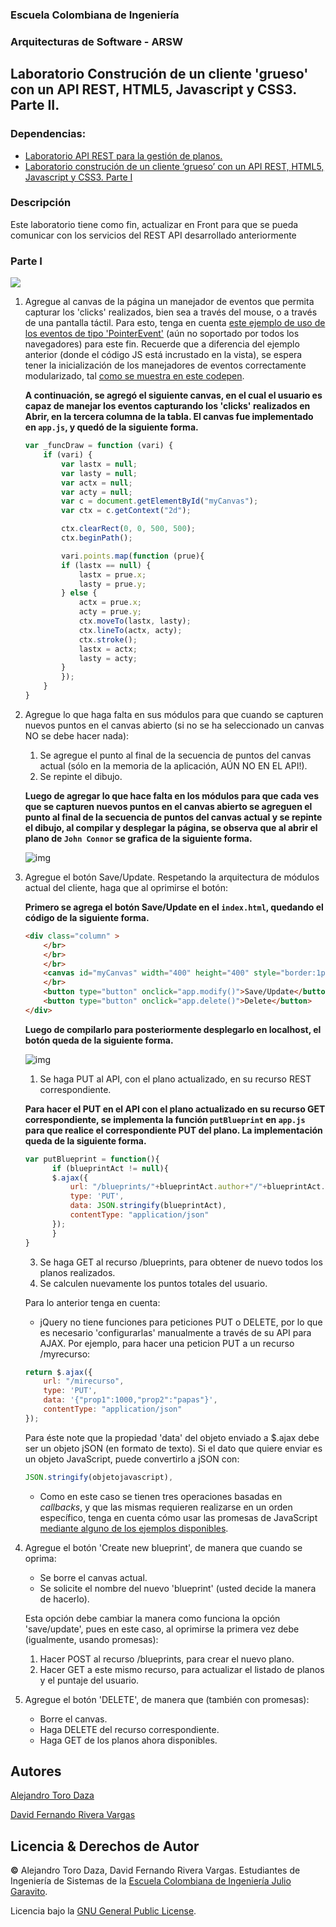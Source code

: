 
### Escuela Colombiana de Ingeniería
### Arquitecturas de Software - ARSW
## Laboratorio Construción de un cliente 'grueso' con un API REST, HTML5, Javascript y CSS3. Parte II.

### Dependencias:
* [Laboratorio API REST para la gestión de planos.](https://github.com/ARSW-ECI-beta/REST_API-JAVA-BLUEPRINTS_PART2)
* [Laboratorio construción de un cliente ‘grueso’ con un API REST, HTML5, Javascript y CSS3. Parte I](https://github.com/ARSW-ECI-beta/REST_CLIENT-HTML5_JAVASCRIPT_CSS3_GRADLE-BLUEPRINTS_PART1)

### Descripción 
Este laboratorio tiene como fin, actualizar en Front para que se pueda comunicar con los servicios del REST API desarrollado anteriormente
### Parte I

![](img/mock2.png)

1. Agregue al canvas de la página un manejador de eventos que permita capturar los 'clicks' realizados, bien sea a través del mouse, o a través de una pantalla táctil. Para esto, tenga en cuenta [este ejemplo de uso de los eventos de tipo 'PointerEvent'](https://mobiforge.com/design-development/html5-pointer-events-api-combining-touch-mouse-and-pen) (aún no soportado por todos los navegadores) para este fin. Recuerde que a diferencia del ejemplo anterior (donde el código JS está incrustado en la vista), se espera tener la inicialización de los manejadores de eventos correctamente modularizado, tal [como se muestra en este codepen](https://codepen.io/hcadavid/pen/BwWbrw).

	**A continuación, se agregó el siguiente canvas, en el cual el usuario es capaz de manejar los eventos capturando los 'clicks' realizados en Abrir, en la tercera columna de la tabla. El canvas fue implementado en ```app.js```, y quedó de la siguiente forma.**

	```javascript
	var _funcDraw = function (vari) {
		if (vari) {
		    var lastx = null;
		    var lasty = null;
		    var actx = null;
		    var acty = null;
		    var c = document.getElementById("myCanvas");
		    var ctx = c.getContext("2d");

		    ctx.clearRect(0, 0, 500, 500);
		    ctx.beginPath();

		    vari.points.map(function (prue){
			if (lastx == null) {
			    lastx = prue.x;
			    lasty = prue.y;
			} else {
			    actx = prue.x;
			    acty = prue.y;
			    ctx.moveTo(lastx, lasty);
			    ctx.lineTo(actx, acty);
			    ctx.stroke();
			    lastx = actx;
			    lasty = acty;
			}
		    });
		}
	}
	```

2. Agregue lo que haga falta en sus módulos para que cuando se capturen nuevos puntos en el canvas abierto (si no se ha seleccionado un canvas NO se debe hacer nada):
	1. Se agregue el punto al final de la secuencia de puntos del canvas actual (sólo en la memoria de la aplicación, AÚN NO EN EL API!).
	2. Se repinte el dibujo.

	**Luego de agregar lo que hace falta en los módulos para que cada ves que se capturen nuevos puntos en el canvas abierto se agreguen el punto al final de la secuencia de puntos del canvas actual y se repinte el dibujo, al compilar y desplegar la página, se observa que al abrir el plano de ```John Connor``` se grafica de la siguiente forma.**

	![img](https://github.com/Skullzo/ARSW-Lab7/blob/main/img/Punto2.PNG)

3. Agregue el botón Save/Update. Respetando la arquitectura de módulos actual del cliente, haga que al oprimirse el botón:

	**Primero se agrega el botón Save/Update en el ```index.html```, quedando el código de la siguiente forma.**

	```html
	<div class="column" >
		</br>
		</br>
		</br>
		<canvas id="myCanvas" width="400" height="400" style="border:1px solid #000000;"></canvas>
		</br>
		<button type="button" onclick="app.modify()">Save/Update</button>
		<button type="button" onclick="app.delete()">Delete</button>
	</div>	
	```
	
	**Luego de compilarlo para posteriormente desplegarlo en localhost, el botón queda de la siguiente forma.**
	
	![img](https://github.com/Skullzo/ARSW-Lab7/blob/main/img/Punto3.PNG)
	
	1. Se haga PUT al API, con el plano actualizado, en su recurso REST correspondiente.
	
	**Para hacer el PUT en el API con el plano actualizado en su recurso GET correspondiente, se implementa la función ```putBlueprint``` en ```app.js``` para que realice el correspondiente PUT del plano. La implementación queda de la siguiente forma.**
	
	```javascript
	var putBlueprint = function(){
	      if (blueprintAct != null){
		  $.ajax({
		      url: "/blueprints/"+blueprintAct.author+"/"+blueprintAct.name,
		      type: 'PUT',
		      data: JSON.stringify(blueprintAct),
		      contentType: "application/json"
		  });
	      }
	}
	```

	3. Se haga GET al recurso /blueprints, para obtener de nuevo todos los planos realizados.
	4. Se calculen nuevamente los puntos totales del usuario.

	Para lo anterior tenga en cuenta:

	* jQuery no tiene funciones para peticiones PUT o DELETE, por lo que es necesario 'configurarlas' manualmente a través de su API para AJAX. Por ejemplo, para hacer una peticion PUT a un recurso /myrecurso:

	```javascript
    return $.ajax({
        url: "/mirecurso",
        type: 'PUT',
        data: '{"prop1":1000,"prop2":"papas"}',
        contentType: "application/json"
    });
    
	```
	Para éste note que la propiedad 'data' del objeto enviado a $.ajax debe ser un objeto jSON (en formato de texto). Si el dato que quiere enviar es un objeto JavaScript, puede convertirlo a jSON con: 
	
	```javascript
	JSON.stringify(objetojavascript),
	```
	* Como en este caso se tienen tres operaciones basadas en _callbacks_, y que las mismas requieren realizarse en un orden específico, tenga en cuenta cómo usar las promesas de JavaScript [mediante alguno de los ejemplos disponibles](http://codepen.io/hcadavid/pen/jrwdgK).

4. Agregue el botón 'Create new blueprint', de manera que cuando se oprima: 
	* Se borre el canvas actual.
	* Se solicite el nombre del nuevo 'blueprint' (usted decide la manera de hacerlo).
	
	Esta opción debe cambiar la manera como funciona la opción 'save/update', pues en este caso, al oprimirse la primera vez debe (igualmente, usando promesas):

	1. Hacer POST al recurso /blueprints, para crear el nuevo plano.
	2. Hacer GET a este mismo recurso, para actualizar el listado de planos y el puntaje del usuario.

5. Agregue el botón 'DELETE', de manera que (también con promesas):
	* Borre el canvas.
	* Haga DELETE del recurso correspondiente.
	* Haga GET de los planos ahora disponibles.

## Autores
[Alejandro Toro Daza](https://github.com/Skullzo)

[David Fernando Rivera Vargas](https://github.com/DavidRiveraRvD)
## Licencia & Derechos de Autor
**©** Alejandro Toro Daza, David Fernando Rivera Vargas. Estudiantes de Ingeniería de Sistemas de la [Escuela Colombiana de Ingeniería Julio Garavito](https://www.escuelaing.edu.co/es/).

Licencia bajo la [GNU General Public License](https://github.com/Skullzo/ARSW-Lab7/blob/main/LICENSE).
